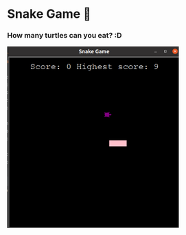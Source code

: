 # Snake Game 🐍
### How many turtles can you eat? :D


<img src="https://github.com/AlinaDbeep/Snake_game/blob/main/Screenshot%20from%202022-01-29%2022-44-25.png?raw=true" width="400">
